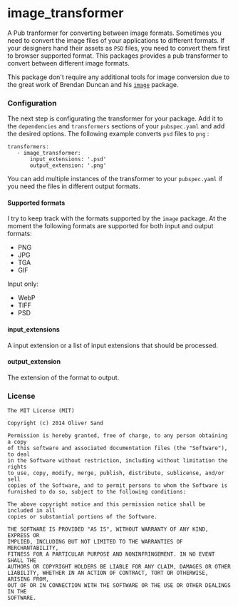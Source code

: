 image_transformer
=================

A Pub tranformer for converting between image formats. Sometimes you need to
convert the image files of your applications to different formats. If your
designers hand their assets as ```PSD``` files, you need to convert them first
to browser supported format. This packages provides a pub transformer to convert
between different image formats.

This package don't require any additional tools for image conversion due to the
great work of Brendan Duncan and his [```image```](https://github.com/brendan-duncan/image) 
package.

### Configuration

The next step is configurating the transformer for your package. Add it to the 
```dependencies``` and ```transformers``` sections of your ```pubspec.yaml``` 
and add the desired options. The following example converts ```psd``` files to 
```png``` :

```
transformers:
   - image_transformer:
       input_extensions: '.psd'
       output_extension: '.png'
```

You can add multiple instances of the transformer to your ```pubspec.yaml``` if 
you need the files in different output formats.

#### Supported formats

I try to keep track with the formats supported by the ```image``` package. At
the moment the following formats are supported for both input and output formats:

- PNG
- JPG
- TGA
- GIF

Input only:

- WebP
- TIFF
- PSD

#### input_extensions

A input extension or a list of input extensions that should be processed.

#### output_extension

The extension of the format to output.

### License

```
The MIT License (MIT)

Copyright (c) 2014 Oliver Sand

Permission is hereby granted, free of charge, to any person obtaining a copy
of this software and associated documentation files (the "Software"), to deal
in the Software without restriction, including without limitation the rights
to use, copy, modify, merge, publish, distribute, sublicense, and/or sell
copies of the Software, and to permit persons to whom the Software is
furnished to do so, subject to the following conditions:

The above copyright notice and this permission notice shall be included in all
copies or substantial portions of the Software.

THE SOFTWARE IS PROVIDED "AS IS", WITHOUT WARRANTY OF ANY KIND, EXPRESS OR
IMPLIED, INCLUDING BUT NOT LIMITED TO THE WARRANTIES OF MERCHANTABILITY,
FITNESS FOR A PARTICULAR PURPOSE AND NONINFRINGEMENT. IN NO EVENT SHALL THE
AUTHORS OR COPYRIGHT HOLDERS BE LIABLE FOR ANY CLAIM, DAMAGES OR OTHER
LIABILITY, WHETHER IN AN ACTION OF CONTRACT, TORT OR OTHERWISE, ARISING FROM,
OUT OF OR IN CONNECTION WITH THE SOFTWARE OR THE USE OR OTHER DEALINGS IN THE
SOFTWARE.
```
